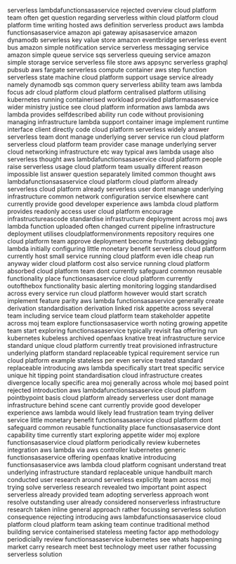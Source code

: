 serverless lambdafunctionsasaservice rejected overview cloud platform team often get question regarding serverless within cloud platform cloud platform time writing hosted aws definition serverless product aws lambda functionsasaservice amazon api gateway apisasaservice amazon dynamodb serverless key value store amazon eventbridge serverless event bus amazon simple notification service serverless messaging service amazon simple queue service sqs serverless queuing service amazon simple storage service serverless file store aws appsync serverless graphql pubsub aws fargate serverless compute container aws step function serverless state machine cloud platform support usage service already namely dynamodb sqs common query serverless ability team aws lambda focus adr cloud platform cloud platform centralised platform utilising kubernetes running containerised workload provided platformasaservice wider ministry justice see cloud platform information aws lambda aws lambda provides selfdescribed ability run code without provisioning managing infrastructure lambda support container image implement runtime interface client directly code cloud platform serverless widely answer serverless team dont manage underlying server service run cloud platform serverless cloud platform team provider case manage underlying server cloud networking infrastructure etc way typical aws lambda usage also serverless thought aws lambdafunctionsasaservice cloud platform people raise serverless usage cloud platform team usually different reason impossible list answer question separately limited common thought aws lambdafunctionsasaservice cloud platform cloud platform already serverless cloud platform already serverless user dont manage underlying infrastructure common network configuration service elsewhere cant currently provide good developer experience aws lambda cloud platform provides readonly access user cloud platform encourage infrastructureascode standardise infrastructure deployment across moj aws lambda function uploaded often changed current pipeline infrastructure deployment utilises cloudplatformenvironments repository requires one cloud platform team approve deployment become frustrating debugging lambda initially configuring little monetary benefit serverless cloud platform currently host small service running cloud platform even idle cheap run anyway wider cloud platform cost also service running cloud platform absorbed cloud platform team dont currently safeguard common reusable functionality place functionsasaservice cloud platform currently outofthebox functionality basic alerting monitoring logging standardised across every service run cloud platform however would start scratch implement feature parity aws lambda functionsasaservice generally create derivation standardisation derivation linked risk appetite across several team including service team cloud platform team stakeholder appetite across moj team explore functionsasaservice worth noting growing appetite team start exploring functionsasaservice typically revisit faa offering run kubernetes kubeless archived openfaas knative treat infrastructure service standard unique cloud platform currently treat provisioned infrastructure underlying platform standard replaceable typical requirement service run cloud platform example stateless per even service treated standard replaceable introducing aws lambda specifically start treat specific service unique hit tipping point standardisation cloud infrastructure creates divergence locally specific area moj generally across whole moj based point rejected introduction aws lambdafunctionsasaservice cloud platform pointbypoint basis cloud platform already serverless user dont manage infrastructure behind scene cant currently provide good developer experience aws lambda would likely lead frustration team trying deliver service little monetary benefit functionsasaservice cloud platform dont safeguard common reusable functionality place functionsasaservice dont capability time currently start exploring appetite wider moj explore functionsasaservice cloud platform periodically review kubernetes integration aws lambda via aws controller kubernetes generic functionsasaservice offering openfaas knative introducing functionsasaservice aws lambda cloud platform cognisant understand treat underlying infrastructure standard replaceable unique handbuilt march conducted user research around serverless explicitly team across moj trying solve serverless research revealed two important point aspect serverless already provided team adopting serverless approach wont resolve outstanding user already considered nonserverless infrastructure research taken inline general approach rather focussing serverless solution consequence rejecting introducing aws lambdafunctionsasaservice cloud platform cloud platform team asking team continue traditional method building service containerised stateless meeting factor app methodology periodicially review functionsasaservice kubernetes see whats happening market carry research meet best technology meet user rather focussing serverless solution